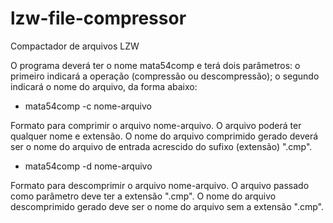 # lzw-file-compressor
Compactador de arquivos LZW 

O programa deverá ter o nome mata54comp e terá dois parâmetros: o primeiro indicará a operação (compressão ou descompressão); o segundo indicará o nome do arquivo, da forma abaixo:  

* mata54comp -c nome-arquivo  

Formato para comprimir o arquivo nome-arquivo. O arquivo poderá ter qualquer nome e extensão.
O nome do arquivo comprimido gerado deverá ser o nome do arquivo de entrada acrescido do sufixo
(extensão) ".cmp".  

* mata54comp -d nome-arquivo  

Formato para descomprimir o arquivo nome-arquivo. O arquivo passado como parâmetro deve ter a
extensão ".cmp". O nome do arquivo descomprimido gerado deve ser o nome do arquivo sem a extensão
".cmp".

